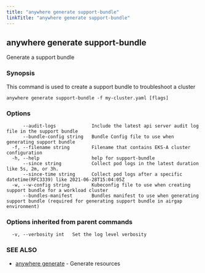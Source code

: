 ```yaml
---
title: "anywhere generate support-bundle"
linkTitle: "anywhere generate support-bundle"
---
```


## anywhere generate support-bundle

Generate a support bundle

### Synopsis

This command is used to create a support bundle to troubleshoot a cluster

```
anywhere generate support-bundle -f my-cluster.yaml [flags]
```

### Options

```
      --audit-logs             Include the latest api server audit log file in the support bundle
      --bundle-config string   Bundle Config file to use when generating support bundle
  -f, --filename string        Filename that contains EKS-A cluster configuration
  -h, --help                   help for support-bundle
      --since string           Collect pod logs in the latest duration like 5s, 2m, or 3h.
      --since-time string      Collect pod logs after a specific datetime(RFC3339) like 2021-06-28T15:04:05Z
  -w, --w-config string        Kubeconfig file to use when creating support bundle for a workload cluster
      --bundles-manifest       Bundles manifest to use when generating support bundle (required for generating support bundle in airgap environment)
```

### Options inherited from parent commands

```
  -v, --verbosity int   Set the log level verbosity
```

### SEE ALSO

* [anywhere generate](../anywhere_generate/)	 - Generate resources

